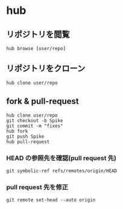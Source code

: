# hub
## リポジトリを閲覧

```
hub browse [user/repo]
```

## リポジトリをクローン

```
hub clone user/repo
```

## fork & pull-request

```
hub clone user/repo
git checkout -b Spike
git commit -m "fixes"
hub fork
git push Spike
hub pull-request
```

### HEAD の参照先を確認(pull request 先)

```
git symbolic-ref refs/remotes/origin/HEAD
```

### pull request 先を修正

```
git remote set-head --auto origin
```
